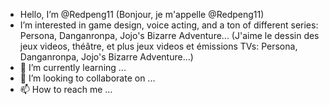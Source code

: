 - Hello, I’m @Redpeng11 (Bonjour, je m'appelle @Redpeng11)
- I’m interested in game design, voice acting, and a ton of different series: Persona, Danganronpa, Jojo's Bizarre Adventure... (J'aime le dessin des jeux videos, théâtre, et plus jeux videos et émissions TVs: Persona, Danganronpa, Jojo's Bizarre Adventure...) 
- 🌱 I’m currently learning ...
- 💞️ I’m looking to collaborate on ...
- 📫 How to reach me ...

<!---
Redpeng11/Redpeng11 is a ✨ special ✨ repository because its `README.md` (this file) appears on your GitHub profile.
You can click the Preview link to take a look at your changes.
--->
